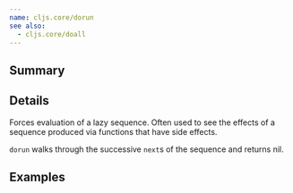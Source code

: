```yaml
---
name: cljs.core/dorun
see also:
  - cljs.core/doall
---
```


## Summary

## Details

Forces evaluation of a lazy sequence. Often used to see the effects of a
sequence produced via functions that have side effects.

`dorun` walks through the successive `next`s of the sequence and returns nil.

## Examples
